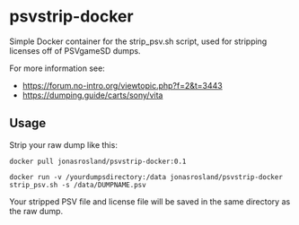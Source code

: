 # psvstrip-docker

Simple Docker container for the strip_psv.sh script, used for stripping licenses off of PSVgameSD dumps.

For more information see:
 - https://forum.no-intro.org/viewtopic.php?f=2&t=3443
 - https://dumping.guide/carts/sony/vita

## Usage

Strip your raw dump like this:

`docker pull jonasrosland/psvstrip-docker:0.1`

`docker run -v /yourdumpsdirectory:/data jonasrosland/psvstrip-docker strip_psv.sh -s /data/DUMPNAME.psv`

Your stripped PSV file and license file will be saved in the same directory as the raw dump.
